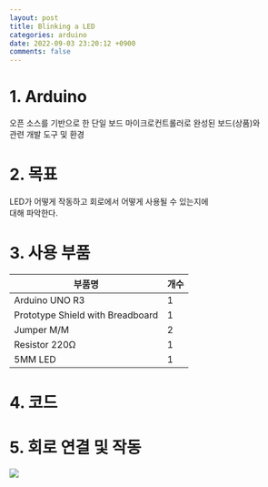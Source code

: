 ```yaml
---
layout: post
title: Blinking a LED
categories: arduino
date: 2022-09-03 23:20:12 +0900
comments: false
---
```


# 1. Arduino
오픈 소스를 기반으로 한 단일 보드 마이크로컨트롤러로 완성된 보드(상품)와 <br/>관련 개발 도구 및 환경

# 2. 목표
LED가 어떻게 작동하고 회로에서 어떻게 사용될 수 있는지에<br/> 대해 파악한다.

# 3. 사용 부품

|부품명|개수|
|------|---|
|Arduino UNO R3|1|
|Prototype Shield with Breadboard|1|
|Jumper M/M|2|
|Resistor 220Ω|1|
|5MM LED|1|

# 4. 코드
<script src="https://gist.github.com/WoojinJeonkr/0ccdd2a94164bc9c8e706ff6ac0e0428.js"></script>
# 5. 회로 연결 및 작동
<img src="https://github.com/WoojinJeonkr/WoojinJeonkr.github.io/blob/main/assets/img/Blinking_a_LED.gif?raw=true"/>